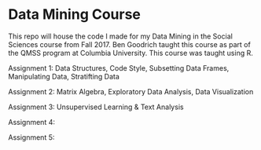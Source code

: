 # Data Mining Course

This repo will house the code I made for my Data Mining in the Social Sciences course from Fall 2017. Ben Goodrich taught this course as part of the QMSS program at Columbia University. This course was taught using R.

Assignment 1: Data Structures, Code Style, Subsetting Data Frames, Manipulating Data, Stratifting Data

Assignment 2: Matrix Algebra, Exploratory Data Analysis, Data Visualization

Assignment 3: Unsupervised Learning & Text Analysis

Assignment 4:

Assignment 5:

